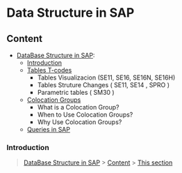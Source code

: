 # Data Structure in SAP

## Content

-  [DataBase Structure in SAP](DataBase_Structure.md):
    - [Introduction](#Introduction)
    - [Tables T-codes](#t-codes)
       - Tables Visualizacion (SE11, SE16, SE16N, SE16H)
       - Tables Struture Changes ( SE11, SE14 , SPRO )
       - Parametric tables ( SM30 )
    - [Colocation Groups](#cc)
        - What is a Colocation Group?
        - When to Use Colocation Groups?
        - Why Use Colocation Groups?
    - [Queries in SAP](#Query)
 

 
### Introduction

> [DataBase Structure in SAP](#Data_Structure) > [Content](#Content) > [This section](#Introduction)
